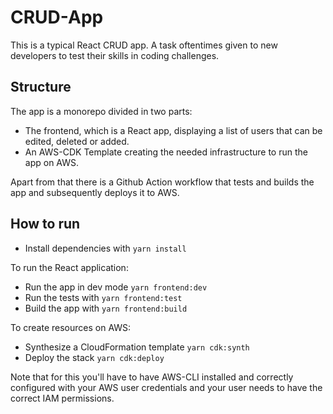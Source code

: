 # CRUD-App
This is a typical React CRUD app. A task oftentimes given to new developers to test their skills in coding challenges.

## Structure

The app is a monorepo divided in two parts:

- The frontend, which is a React app, displaying a list of users that can be edited, deleted or added.
- An AWS-CDK Template creating the needed infrastructure to run the app on AWS.

Apart from that there is a Github Action workflow that tests and builds the app and subsequently deploys it to AWS.

## How to run

- Install dependencies with `yarn install`

To run the React application:
- Run the app in dev mode `yarn frontend:dev`
- Run the tests with `yarn frontend:test`
- Build the app with `yarn frontend:build`

To create resources on AWS:
- Synthesize a CloudFormation template `yarn cdk:synth`
- Deploy the stack `yarn cdk:deploy`

Note that for this you'll have to have AWS-CLI installed and correctly configured with your AWS user credentials and your user needs to have the correct IAM permissions.
